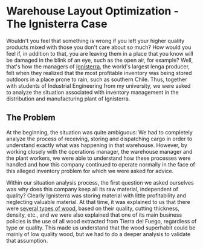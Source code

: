# Warehouse Layout Optimization - The Ignisterra Case

Wouldn't you feel that something is wrong if you left your higher quality products mixed with those you don't care about so much? How would you feel if, in addition to that, you are leaving them in a place that you know will be damaged in the blink of an eye, such as the open air, for example? Well, that's how the managers of [Ignisterra](https://www.ignisterra.com/en/), the world's largest lenga producer, felt when they realized that the most profitable inventory was being stored outdoors in a place prone to rain, such as southern Chile. Thus, together with students of Industrial Engineering from my university, we were asked to analyze the situation associated with inventory management in the distribution and manufacturing plant of Ignisterra.

## The Problem

At the beginning, the situation was quite ambiguous: We had to completely analyze the process of receiving, storing and dispatching cargo in order to understand exactly what was happening in that warehouse. However, by working closely with the operations manager, the warehouse manager and the plant workers, we were able to understand how these processes were handled and how this company continued to operate normally in the face of this alleged inventory problem for which we were asked for advice.

Within our situation analysis process, the first question we asked ourselves was why does this company keep all its raw material, independent of quality? Clearly Ignisterra was storing material with little profitability and neglecting valuable material. At that time, it was explained to us that there were [several types of wood](documents/catalog_lumber.pdf), based on their quality, cutting thickness, density, etc., and we were also explained that one of its main business policies is the use of all wood extracted from Tierra del Fuego, regardless of type or quality. This made us understand that the wood superhabit could be mainly of low quality wood, but we had to do a deeper analysis to validate that assumption.

